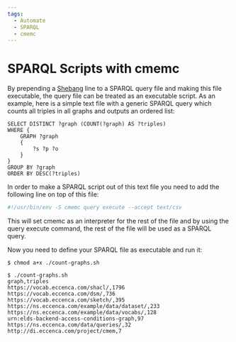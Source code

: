 ```yaml
---
tags:
  - Automate
  - SPARQL
  - cmemc
---
```

# SPARQL Scripts with cmemc

By prepending a [Shebang](https://en.wikipedia.org/wiki/Shebang_(Unix)) line to a SPARQL query file and making this file executable, the query file can be treated as an executable script.
As an example, here is a simple text file with a generic SPARQL query which counts all triples in all graphs and outputs an ordered list:

``` sparql title="count-graphs.sh"
SELECT DISTINCT ?graph (COUNT(?graph) AS ?triples)
WHERE {
    GRAPH ?graph
    {
        ?s ?p ?o
    }
}
GROUP BY ?graph
ORDER BY DESC(?triples)
```

In order to make a SPARQL script out of this text file you need to add the following line on top of this file:

``` bash title="shebang line for SPARQL scripts"
#!/usr/bin/env -S cmemc query execute --accept text/csv
```

This will set cmemc as an interpreter for the rest of the file and by using the query execute command, the rest of the file will be used as a SPARQL query.

Now you need to define your SPARQL file as executable and run it:

``` shell-session
$ chmod a+x ./count-graphs.sh
```

``` shell-session
$ ./count-graphs.sh
graph,triples
https://vocab.eccenca.com/shacl/,1796
https://vocab.eccenca.com/dsm/,736
https://vocab.eccenca.com/sketch/,395
https://ns.eccenca.com/example/data/dataset/,233
https://ns.eccenca.com/example/data/vocabs/,128
urn:elds-backend-access-conditions-graph,97
https://ns.eccenca.com/data/queries/,32
http://di.eccenca.com/project/cmem,7
```

